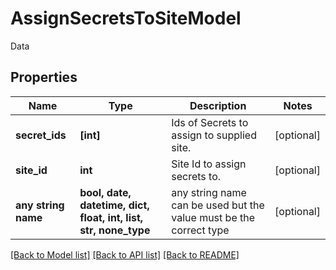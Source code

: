 # AssignSecretsToSiteModel

Data

## Properties
Name | Type | Description | Notes
------------ | ------------- | ------------- | -------------
**secret_ids** | **[int]** | Ids of Secrets to assign to supplied site. | [optional] 
**site_id** | **int** | Site Id to assign secrets to. | [optional] 
**any string name** | **bool, date, datetime, dict, float, int, list, str, none_type** | any string name can be used but the value must be the correct type | [optional]

[[Back to Model list]](../README.md#documentation-for-models) [[Back to API list]](../README.md#documentation-for-api-endpoints) [[Back to README]](../README.md)


